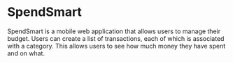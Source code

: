 # SpendSmart
SpendSmart is a mobile web application that allows users to manage their budget. Users can create a list of transactions, each of which is associated with a category. This allows users to see how much money they have spent and on what.
